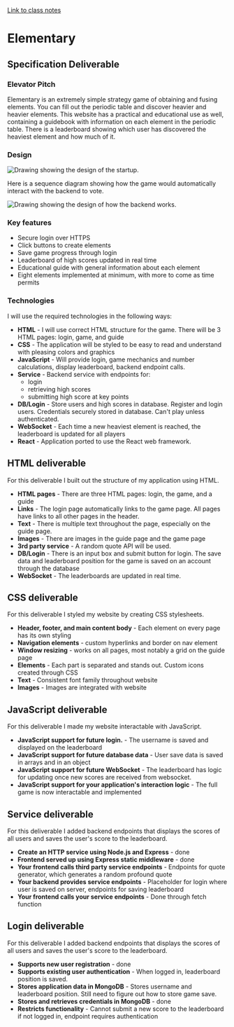 [Link to class notes](notes.md)
# Elementary
## Specification Deliverable
### Elevator Pitch
Elementary is an extremely simple strategy game of obtaining and fusing elements. You can fill out the periodic table and discover heavier and heavier elements. This website has a practical and educational use as well, containing a guidebook with information on each element in the periodic table. There is a leaderboard showing which user has discovered the heaviest element and how much of it.

### Design

![Drawing showing the design of the startup.](/assets/images/design.png)

Here is a sequence diagram showing how the game would automatically interact with the backend to vote. 

![Drawing showing the design of how the backend works.](/assets/images/backend_design.png)

### Key features
- Secure login over HTTPS
- Click buttons to create elements
- Save game progress through login
- Leaderboard of high scores updated in real time
- Educational guide with general information about each element
- Eight elements implemented at minimum, with more to come as time permits

### Technologies
I will use the required technologies in the following ways:
- **HTML** - I will use correct HTML structure for the game. There will be 3 HTML pages:  login, game, and guide
- **CSS** - The application will be styled to be easy to read and understand with pleasing colors and graphics
- **JavaScript** - Will provide login, game mechanics and number calculations, display leaderboard, backend endpoint calls.
- **Service** - Backend service with endpoints for:
  - login
  - retrieving high scores
  - submitting high score at key points
- **DB/Login** - Store users and high scores in database. Register and login users. Credentials securely stored in database. Can't play unless authenticated.
- **WebSocket** - Each time a new heaviest element is reached, the leaderboard is updated for all players
- **React** - Application ported to use the React web framework. 

## HTML deliverable
For this deliverable I built out the structure of my application using HTML.

- **HTML pages** - There are three HTML pages: login, the game, and a guide
- **Links** - The login page automatically links to the game page. All pages have links to all other pages in the header.
- **Text** - There is multiple text throughout the page, especially on the guide page.
- **Images** - There are images in the guide page and the game page
- **3rd party service** - A random quote API will be used.
- **DB/Login** - There is an input box and submit button for login. The save data and leaderboard position for the game is saved on an account through the database
- **WebSocket** - The leaderboards are updated in real time.

## CSS deliverable
For this deliverable I styled my website by creating CSS stylesheets.

- **Header, footer, and main content body** - Each element on every page has its own styling
- **Navigation elements** - custom hyperlinks and border on nav element
- **Window resizing** - works on all pages, most notably a grid on the guide page
- **Elements** - Each part is separated and stands out. Custom icons created through CSS
- **Text** - Consistent font family throughout website
- **Images** - Images are integrated with website

## JavaScript deliverable
For this deliverable I made my website interactable with JavaScript.

- **JavaScript support for future login.** - The username is saved and displayed on the leaderboard
- **JavaScript support for future database data** - User save data is saved in arrays and in an object
- **JavaScript support for future WebSocket** - The leaderboard has logic for updating once new scores are received from websocket.
- **JavaScript support for your application's interaction logic** - The full game is now interactable and implemented

## Service deliverable
For this deliverable I added backend endpoints that displays the scores of all users and saves the user's score to the leaderboard.

- **Create an HTTP service using Node.js and Express** - done
- **Frontend served up using Express static middleware** - done
- **Your frontend calls third party service endpoints** - Endpoints for quote generator, which generates a random profound quote
- **Your backend provides service endpoints** - Placeholder for login where user is saved on server, endpoints for saving leaderboard
- **Your frontend calls your service endpoints** - Done through fetch function

## Login deliverable
For this deliverable I added backend endpoints that displays the scores of all users and saves the user's score to the leaderboard.

- **Supports new user registration** - done
- **Supports existing user authentication** - When logged in, leaderboard position is saved.
- **Stores application data in MongoDB** - Stores username and leaderboard position. Still need to figure out how to store game save.
- **Stores and retrieves credentials in MongoDB** - done
- **Restricts functionality** - Cannot submit a new score to the leaderboard if not logged in, endpoint requires authentication